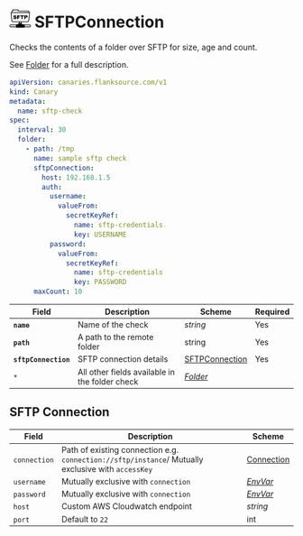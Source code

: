 # <img src='https://raw.githubusercontent.com/flanksource/flanksource-ui/main/src/icons/sftp.svg' style='height: 32px'/> SFTPConnection

Checks the contents of a folder over SFTP for size, age and count. 

See [Folder](../folder) for a full description.

```yaml title="sftp-folder-check.yaml"
apiVersion: canaries.flanksource.com/v1
kind: Canary
metadata:
  name: sftp-check
spec:
  interval: 30
  folder:
    - path: /tmp
      name: sample sftp check
      sftpConnection:
        host: 192.168.1.5
        auth:
          username:
            valueFrom:
              secretKeyRef:
                name: sftp-credentials
                key: USERNAME
          password:
            valueFrom:
              secretKeyRef:
                name: sftp-credentials
                key: PASSWORD
      maxCount: 10
```

| Field | Description | Scheme | Required |
| ----- | ----------- | ------ | -------- |
| **`name`**       | Name of the check                                          | *string*                          | Yes      |
| **`path`**       | A path to the remote folder | string                            | Yes      |
| **`sftpConnection`** | SFTP connection details                                    | [SFTPConnection](#sftp-connection) | Yes |
| `*`              | All other fields available in the folder check             | [*Folder*](../folder)             |          |

## SFTP Connection

| Field        | Description                                                  | Scheme                                            |
| ------------ | ------------------------------------------------------------ | ------------------------------------------------- |
| `connection` | Path of existing connection e.g. `connection://sftp/instance`/ Mutually exclusive with `accessKey` | [Connection](../../concepts/connections)          |
| `username`   | Mutually exclusive with `connection`                         | [*EnvVar*](../../concepts/authentication/#envvar) |
| `password`   | Mutually exclusive with `connection`                         | [*EnvVar*](../../concepts/authentication/#envvar) |
| `host`       | Custom AWS Cloudwatch endpoint                               | *string*                                          |
| `port`       | Default to `22`                                              | int                                               |
